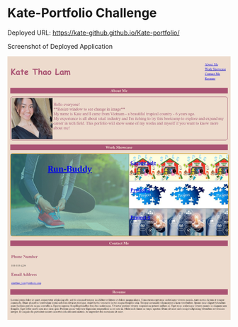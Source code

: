 # Kate-Portfolio Challenge

Deployed URL:
https://kate-github.github.io/Kate-portfolio/

Screenshot of Deployed Application

![Alt text](./assets/images/portfolio-screenshot.jpeg "Screen shot of working application")